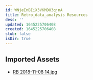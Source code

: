```yaml
---
id: WNjeEnBIiX3VKMDH3qjnA
title: Retro_data_analysis Resources
desc: ''
updated: 1645225706408
created: 1645225706408
stub: false
isDir: true
---
```

## Imported Assets
- [RB 2018-11-08 14.jpg](/assets/rb-2018-11-08-14-ELNLW8ekvSGc.jpg)
